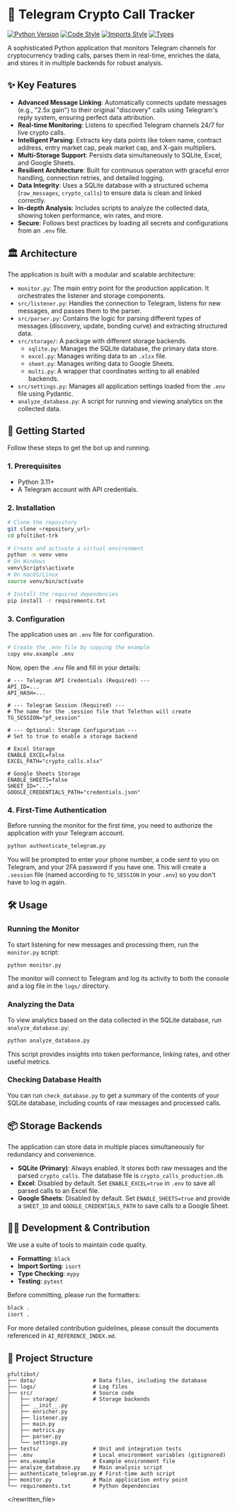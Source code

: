 # 🚀 Telegram Crypto Call Tracker

[![Python Version](https://img.shields.io/badge/python-3.11+-blue.svg)](https://www.python.org/downloads/)
[![Code Style](https://img.shields.io/badge/code%20style-black-000000.svg)](https://github.com/psf/black)
[![Imports Style](https://img.shields.io/badge/imports-isort-ef8336.svg)](https://pycqa.github.io/isort/)
[![Types](https://img.shields.io/badge/types-mypy-blue.svg)](http://mypy-lang.org/)

A sophisticated Python application that monitors Telegram channels for cryptocurrency trading calls, parses them in real-time, enriches the data, and stores it in multiple backends for robust analysis.

## ✨ Key Features

- **Advanced Message Linking**: Automatically connects update messages (e.g., "2.5x gain") to their original "discovery" calls using Telegram's reply system, ensuring perfect data attribution.
- **Real-time Monitoring**: Listens to specified Telegram channels 24/7 for live crypto calls.
- **Intelligent Parsing**: Extracts key data points like token name, contract address, entry market cap, peak market cap, and X-gain multipliers.
- **Multi-Storage Support**: Persists data simultaneously to SQLite, Excel, and Google Sheets.
- **Resilient Architecture**: Built for continuous operation with graceful error handling, connection retries, and detailed logging.
- **Data Integrity**: Uses a SQLite database with a structured schema (`raw_messages`, `crypto_calls`) to ensure data is clean and linked correctly.
- **In-depth Analysis**: Includes scripts to analyze the collected data, showing token performance, win rates, and more.
- **Secure**: Follows best practices by loading all secrets and configurations from an `.env` file.

## 🏛️ Architecture

The application is built with a modular and scalable architecture:

-   `monitor.py`: The main entry point for the production application. It orchestrates the listener and storage components.
-   `src/listener.py`: Handles the connection to Telegram, listens for new messages, and passes them to the parser.
-   `src/parser.py`: Contains the logic for parsing different types of messages (discovery, update, bonding curve) and extracting structured data.
-   `src/storage/`: A package with different storage backends.
    -   `sqlite.py`: Manages the SQLite database, the primary data store.
    -   `excel.py`: Manages writing data to an `.xlsx` file.
    -   `sheet.py`: Manages writing data to Google Sheets.
    -   `multi.py`: A wrapper that coordinates writing to all enabled backends.
-   `src/settings.py`: Manages all application settings loaded from the `.env` file using Pydantic.
-   `analyze_database.py`: A script for running and viewing analytics on the collected data.

## 🚀 Getting Started

Follow these steps to get the bot up and running.

### 1. Prerequisites

-   Python 3.11+
-   A Telegram account with API credentials.

### 2. Installation

```bash
# Clone the repository
git clone <repository_url>
cd pfultibot-trk

# Create and activate a virtual environment
python -m venv venv
# On Windows
venv\Scripts\activate
# On macOS/Linux
source venv/bin/activate

# Install the required dependencies
pip install -r requirements.txt
```

### 3. Configuration

The application uses an `.env` file for configuration.

```bash
# Create the .env file by copying the example
copy env.example .env
```

Now, open the `.env` file and fill in your details:

```dotenv
# --- Telegram API Credentials (Required) ---
API_ID=...
API_HASH=...

# --- Telegram Session (Required) ---
# The name for the .session file that Telethon will create
TG_SESSION="pf_session"

# --- Optional: Storage Configuration ---
# Set to true to enable a storage backend

# Excel Storage
ENABLE_EXCEL=false
EXCEL_PATH="crypto_calls.xlsx"

# Google Sheets Storage
ENABLE_SHEETS=false
SHEET_ID="..."
GOOGLE_CREDENTIALS_PATH="credentials.json"
```

### 4. First-Time Authentication

Before running the monitor for the first time, you need to authorize the application with your Telegram account.

```bash
python authenticate_telegram.py
```

You will be prompted to enter your phone number, a code sent to you on Telegram, and your 2FA password if you have one. This will create a `.session` file (named according to `TG_SESSION` in your `.env`) so you don't have to log in again.

## 🛠️ Usage

### Running the Monitor

To start listening for new messages and processing them, run the `monitor.py` script:

```bash
python monitor.py
```

The monitor will connect to Telegram and log its activity to both the console and a log file in the `logs/` directory.

### Analyzing the Data

To view analytics based on the data collected in the SQLite database, run `analyze_database.py`:

```bash
python analyze_database.py
```

This script provides insights into token performance, linking rates, and other useful metrics.

### Checking Database Health

You can run `check_database.py` to get a summary of the contents of your SQLite database, including counts of raw messages and processed calls.

## 📦 Storage Backends

The application can store data in multiple places simultaneously for redundancy and convenience.

-   **SQLite (Primary)**: Always enabled. It stores both raw messages and the parsed `crypto_calls`. The database file is `crypto_calls_production.db`.
-   **Excel**: Disabled by default. Set `ENABLE_EXCEL=true` in `.env` to save all parsed calls to an Excel file.
-   **Google Sheets**: Disabled by default. Set `ENABLE_SHEETS=true` and provide a `SHEET_ID` and `GOOGLE_CREDENTIALS_PATH` to save calls to a Google Sheet.

## 🧑‍💻 Development & Contribution

We use a suite of tools to maintain code quality.

-   **Formatting**: `black`
-   **Import Sorting**: `isort`
-   **Type Checking**: `mypy`
-   **Testing**: `pytest`

Before committing, please run the formatters:
```bash
black .
isort .
```

For more detailed contribution guidelines, please consult the documents referenced in `AI_REFERENCE_INDEX.md`.

## 📁 Project Structure

```
pfultibot/
├── data/                  # Data files, including the database
├── logs/                  # Log files
├── src/                   # Source code
│   ├── storage/           # Storage backends
│   ├── __init__.py
│   ├── enricher.py
│   ├── listener.py
│   ├── main.py
│   ├── metrics.py
│   ├── parser.py
│   └── settings.py
├── tests/                 # Unit and integration tests
├── .env                   # Local environment variables (gitignored)
├── env.example            # Example environment file
├── analyze_database.py    # Main analysis script
├── authenticate_telegram.py # First-time auth script
├── monitor.py             # Main application entry point
└── requirements.txt       # Python dependencies
```

</rewritten_file>